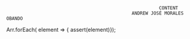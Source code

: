                                                             CONTENT
                                                  ANDREW JOSÉ MORALES OBANDO


Arr.forEach( element => { assert(element)});